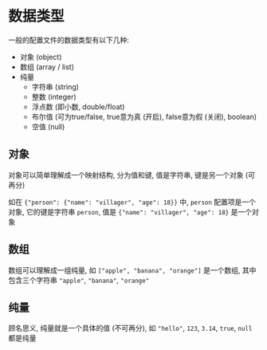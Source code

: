 # 数据类型

一般的配置文件的数据类型有以下几种:
- 对象 (object)
- 数组 (array / list)
- 纯量
  - 字符串 (string)
  - 整数 (integer)
  - 浮点数 (即小数, double/float)
  - 布尔值 (可为true/false, true意为真 (开启), false意为假 (关闭), boolean)
  - 空值 (null)

## 对象
对象可以简单理解成一个映射结构, 分为值和键, 值是字符串, 键是另一个对象 (可再分)

如在 `{"person": {"name": "villager", "age": 18}}` 中, `person` 配置项是一个对象, 它的键是字符串 `person`, 值是 `{"name": "villager", "age": 18}` 是一个对象

## 数组
数组可以理解成一组纯量, 如 `["apple", "banana", "orange"]` 是一个数组, 其中包含三个字符串 `"apple"`, `"banana"`, `"orange"`

## 纯量
顾名思义, 纯量就是一个具体的值 (不可再分), 如 `"hello"`, `123`, `3.14`, `true`, `null` 都是纯量